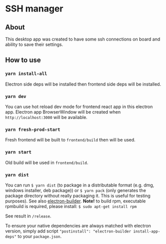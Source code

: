 # SSH manager

## About

This desktop app was created to have some ssh connections on board and ability to save their settings.

## How to use

### `yarn install-all`
Electron side deps will be installed then frontend side deps will be installed.

### `yarn dev`
You can use hot reload dev mode for frontend react app in this electron app. Electron app BrowserWindow will be created when `http://localhost:3000` will be available.

### `yarn fresh-prod-start`
Fresh frontend will be built to `frontend/build` then will be used.

### `yarn start`
Old build will be used in `frontend/build`.

### `yarn dist`
You can run `$ yarn dist` (to package in a distributable format (e.g. dmg, windows installer, deb package)) or `$ yarn pack` (only generates the package directory without really packaging it. This is useful for testing purposes). See also [electron-builder](https://www.electron.build/). **Note!** to build rpm, executable rpmbuild is required, please install: `$ sudo apt-get install rpm`

See result in `/release`.

To ensure your native dependencies are always matched with electron version, simply add script `"postinstall": "electron-builder install-app-deps"` to your `package.json`.
